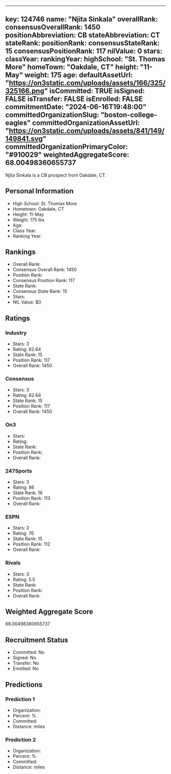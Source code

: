 ---
  key: 124746
  name: "Njita Sinkala"
  overallRank: 
  consensusOverallRank: 1450
  positionAbbreviation: CB
  stateAbbreviation: CT
  stateRank: 
  positionRank: 
  consensusStateRank: 15
  consensusPositionRank: 117
  nilValue: 0
  stars: 
  classYear: 
  rankingYear: 
  highSchool: "St. Thomas More"
  homeTown: "Oakdale, CT"
  height: "11-May"
  weight: 175
  age: 
  defaultAssetUrl: "https://on3static.com/uploads/assets/166/325/325166.png"
  isCommitted: TRUE
  isSigned: FALSE
  isTransfer: FALSE
  isEnrolled: FALSE
  commitmentDate: "2024-06-16T19:48:00"
  committedOrganizationSlug: "boston-college-eagles"
  committedOrganizationAssetUrl: "https://on3static.com/uploads/assets/841/149/149841.svg"
  committedOrganizationPrimaryColor: "#910029"
  weightedAggregateScore: 68.00498360655737
  ---
  
  Njita Sinkala is a CB prospect from Oakdale, CT.
  
  ## Personal Information
  - High School: St. Thomas More
  - Hometown: Oakdale, CT
  - Height: 11-May
  - Weight: 175 lbs
  - Age: 
  - Class Year: 
  - Ranking Year: 
  
  ## Rankings
  - Overall Rank: 
  - Consensus Overall Rank: 1450
  - Position Rank: 
  - Consensus Position Rank: 117
  - State Rank: 
  - Consensus State Rank: 15
  - Stars: 
  - NIL Value: $0
  
  ## Ratings
  
  ### Industry
  - Stars: 3
  - Rating: 82.64
  - State Rank: 15
  - Position Rank: 117
  - Overall Rank: 1450
  
  ### Consensus
  - Stars: 3
  - Rating: 82.64
  - State Rank: 15
  - Position Rank: 117
  - Overall Rank: 1450
  
  ### On3
  - Stars: 
  - Rating: 
  - State Rank: 
  - Position Rank: 
  - Overall Rank: 
  
  ### 247Sports
  - Stars: 3
  - Rating: 86
  - State Rank: 16
  - Position Rank: 113
  - Overall Rank: 
  
  ### ESPN
  - Stars: 3
  - Rating: 76
  - State Rank: 15
  - Position Rank: 112
  - Overall Rank: 
  
  ### Rivals
  - Stars: 3
  - Rating: 5.5
  - State Rank: 
  - Position Rank: 
  - Overall Rank: 
  
  ## Weighted Aggregate Score
  68.00498360655737
  
  ## Recruitment Status
  - Committed: No
  - Signed: No
  - Transfer: No
  - Enrolled: No
  
  
  
  ## Predictions
  
  ### Prediction 1
  - Organization: 
  - Percent: %
  - Committed: 
  - Distance:  miles
  
  ### Prediction 2
  - Organization: 
  - Percent: %
  - Committed: 
  - Distance:  miles
  